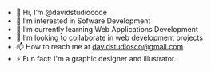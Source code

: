 - 👋 Hi, I’m @davidstudiocode
- 👀 I’m interested in Sofware Development
- 🌱 I’m currently learning Web Applications Development
- 💞️ I’m looking to collaborate in web development projects
- 📫 How to reach me at davidstudiosco@gmail.com
- ⚡ Fun fact: I'm a graphic designer and illustrator.

<!---
davidstudiocode/davidstudiocode is a ✨ special ✨ repository because its `README.md` (this file) appears on your GitHub profile.
You can click the Preview link to take a look at your changes.
--->

